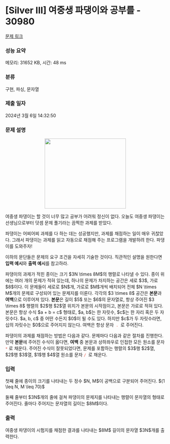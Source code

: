 # [Silver III] 여중생 파댕이와 공부를 - 30980 

[문제 링크](https://www.acmicpc.net/problem/30980) 

### 성능 요약

메모리: 31652 KB, 시간: 48 ms

### 분류

구현, 파싱, 문자열

### 제출 일자

2024년 3월 6일 14:32:50

### 문제 설명

<p style="text-align: center;"><img alt="" src="" style="height: 221px; width: 256px;"></p>

<p>여중생 파댕이는 할 것이 너무 많고 공부가 어려워 정신이 없다. 오늘도 여중생 파댕이는 선생님으로부터 덧셈 문제 풀기라는 끔찍한 과제를 받았다.</p>

<p>파댕이는 어찌어찌 과제를 다 하는 데는 성공했지만, 과제를 채점하는 일이 매우 귀찮았다. 그래서 파댕이는 과제를 읽고 자동으로 채점해 주는 프로그램을 개발하려 한다. 파댕이를 도와주자!</p>

<p>이하의 문단들은 문제의 요구 조건을 자세히 기술한 것이다. 직관적인 설명을 원한다면 <strong>입력 예시</strong>와 <strong>출력 예시</strong>를 참고하라.</p>

<p>파댕이의 과제가 적힌 종이는 크기 $3N \times 8M$의 행렬로 나타낼 수 있다. 종이 위에는 여러 개의 문제가 적혀 있는데, 하나의 문제가 차지하는 공간은 세로 $3$, 가로 $8$이다. 이 문제들이 세로로 $N$개, 가로로 $M$개씩 배치되어 전체 $N \times M$개의 문제로 구성되어 있는 문제지를 이룬다. 각각의 $3 \times 8$ 공간은 <strong>본문</strong>과 <strong>여백</strong>으로 이루어져 있다. <strong>본문</strong>은 길이 $5$ 또는 $6$의 문자열로, 항상 주어진 $3 \times 8$ 행렬의 $2$행 $2$열 위치가 본문의 시작점이고, 본문은 가로로 적혀 있다. 본문은 항상 수식 $a + b = c$ 형태로, $a, b$는 한 자릿수, $c$는 한 자리 혹은 두 자릿수다. $a, b, c$ 중 어떤 수든지 $0$이 될 수도 있다. 하지만 $c$가 두 자릿수라면, 십의 자릿수는 $0$으로 주어지지 않는다. 여백은 항상 문자<code> <span style="color:#e74c3c;">. </span></code>로 주어진다.</p>

<p>파댕이의 과제를 채점하는 방법은 다음과 같다. 문제마다 다음과 같은 절차를 진행한다. 만약 <strong>본문</strong>에 주어진 수식이 옳다면, <strong>여백</strong> 중 본문과 상하좌우로 인접한 모든 원소를 문자 <code><span style="color:#e74c3c;">*</span></code> 로 채운다. 주어진 수식이 잘못되었다면, 문제를 포함하는 행렬의 $3$행 $2$열, $2$행 $3$열, $1$행 $4$열 원소를 문자 <span style="color:#e74c3c;"><code>/ </code></span>로 채운다.</p>

### 입력 

 <p>첫째 줄에 종이의 크기를 나타내는 두 정수 $N, M$이 공백으로 구분되어 주어진다. $(1 \leq N, M \leq 70)$</p>

<p>둘째 줄부터 $3N$개의 줄에 걸쳐 파댕이의 문제지를 나타내는 행렬이 문자열의 형태로 주어진다. 줄마다 주어지는 문자열의 길이는 $8M$이다.</p>

### 출력 

 <p>여중생 파댕이의 시험지를 채점한 결과를 나타내는 $8M$ 길이의 문자열 $3N$개를 출력한다.</p>

